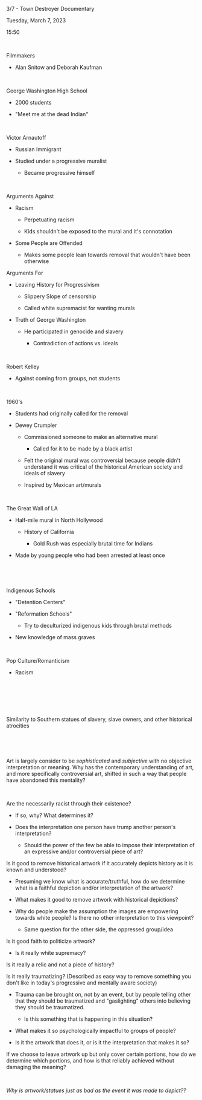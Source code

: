 3/7 - Town Destroyer Documentary

Tuesday, March 7, 2023

15:50

 

Filmmakers

- Alan Snitow and Deborah Kaufman

 

George Washington High School

- 2000 students

- "Meet me at the dead Indian"

 

Victor Arnautoff

- Russian Immigrant

- Studied under a progressive muralist

  - Became progressive himself

 

Arguments Against

- Racism

  - Perpetuating racism

  - Kids shouldn't be exposed to the mural and it's connotation

- Some People are Offended

  - Makes some people lean towards removal that wouldn't have been otherwise

Arguments For

- Leaving History for Progressivism

  - Slippery Slope of censorship

  - Called white supremacist for wanting murals

- Truth of George Washington

  - He participated in genocide and slavery

    - Contradiction of actions vs. ideals

 

Robert Kelley

- Against coming from groups, not students

 

1960's

- Students had originally called for the removal

- Dewey Crumpler

  - Commissioned someone to make an alternative mural

    - Called for it to be made by a black artist

  - Felt the original mural was controversial because people didn't understand it was critical of the historical American society and ideals of slavery

  - Inspired by Mexican art/murals

 

The Great Wall of LA

- Half-mile mural in North Hollywood

  - History of California

    - Gold Rush was especially brutal time for Indians

- Made by young people who had been arrested at least once

 

 

Indigenous Schools

- "Detention Centers"

- "Reformation Schools"

  - Try to deculturized indigenous kids through brutal methods

- New knowledge of mass graves

 

Pop Culture/Romanticism

- Racism

 

 

 

Similarity to Southern statues of slavery, slave owners, and other historical atrocities

 

 

Art is largely consider to be *sophisticated* and *subjective* with no objective interpretation or meaning. Why has the contemporary understanding of art, and more specifically controversial art, shifted in such a way that people have abandoned this mentality?

 

Are the necessarily racist through their existence?

- If so, why? What determines it?

- Does the interpretation one person have trump another person's interpretation?

  - Should the power of the few be able to impose their interpretation of an expressive and/or controversial piece of art?

Is it good to remove historical artwork if it accurately depicts history as it is known and understood?

- Presuming we know what is accurate/truthful, how do we determine what is a faithful depiction and/or interpretation of the artwork?

- What makes it good to remove artwork with historical depictions?

- Why do people make the assumption the images are empowering towards white people? Is there no other interpretation to this viewpoint?

  - Same question for the other side, the oppressed group/idea

Is it good faith to politicize artwork?

- Is it really white supremacy?

Is it really a relic and not a piece of history?

Is it really traumatizing? (Described as easy way to remove something you don't like in today's progressive and mentally aware society)

- Trauma can be brought on, not by an event, but by people telling other that they should be traumatized and "gaslighting" others into believing they should be traumatized.

  - Is this something that is happening in this situation?

- What makes it so psychologically impactful to groups of people?

- Is it the artwork that does it, or is it the interpretation that makes it so?

If we choose to leave artwork up but only cover certain portions, how do we determine which portions, and how is that reliably achieved without damaging the meaning?

 

*Why is artwork/statues just as bad as the event it was made to depict??*


